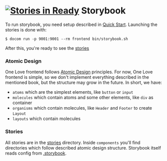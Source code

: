 [![Stories in Ready](https://badge.waffle.io/one-love/storybook.png?label=ready&title=Ready)](https://waffle.io/one-love/storybook)
Storybook
=========
To run storybook, you need setup described in [Quick Start](https://github.com/one-love/one-love/blob/master/doc/quick-start.md).
Launching the stories is done with:
```
$ docom run -p 9001:9001 --rm frontend bin/storybook.sh
```
After this, you're ready to see the [stories](http://localhost:9001)

### Atomic Design
One Love frontend follows [Atomic Design](https://github.com/bradfrost/atomic-design) principles. For now, One Love frontend is 
simple, so we don't implement everything described in the mentioned book, but the structure may grow in the future. In short, we 
have:
* `atoms` which are the simplest elements, like `button` or `input`
* `molecules` which contain atoms and some other elements, like `div` as container
* `organisms` which contain molecules, like `Header` and `Footer` to create `Layout`
* `layouts` which contain molecules

### Stories
All stories are in the [stories](stories) directory. Inside `components` you'll find directories which follow described 
atomic design structure. Storybook itself reads config from [.storybook](.storybook).
